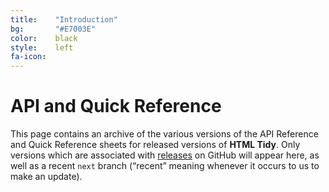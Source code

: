 ```yaml
---
title:    "Introduction"
bg:       "#E7003E"
color:    black    
style:    left
fa-icon:
---
```


# API and Quick Reference

This page contains an archive of the various versions of the API Reference and
Quick Reference sheets for released versions of <strong>HTML Tidy</strong>. Only
versions which are associated with [releases][1] on GitHub will appear here, as
well as a recent `next` branch (“recent” meaning whenever it occurs to us to
make an update).

[1]: https://github.com/htacg/tidy-html5/releases
